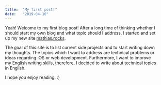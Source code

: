 ```yaml
---
title:  "My first post!"
date:   "2019-04-10"
---
```

Yeah! Welcome to my first blog post! After a long time of thinking whether I should start my own blog and what topic should I address, I started and set up my new site [mathias.rocks].

The goal of this site is to list current side projects and to start writing down my thoughts. The topics which I want to address are technical problems or ideas regarding iOS or web development. Furthermore, I want to improve my English writing skills, therefore, I decided to write about technical topics in English.

I hope you enjoy reading. :)

[mathias.rocks]: http://www.mathias.rocks